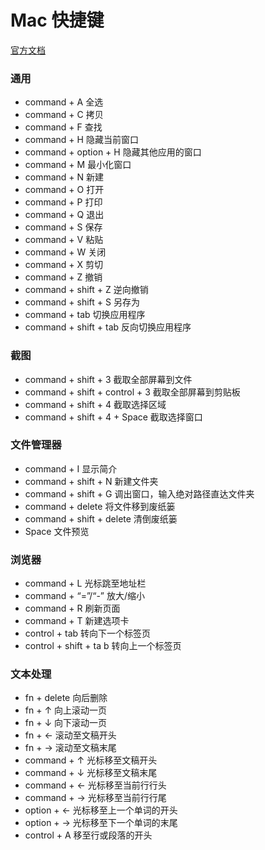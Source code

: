 # Mac 快捷键
[官方文档](https://support.apple.com/zh-cn/HT201236)

### 通用
+ command + A 全选
+ command + C 拷贝
+ command + F 查找
+ command + H 隐藏当前窗口
+ command + option + H 隐藏其他应用的窗口
+ command + M 最小化窗口
+ command + N 新建
+ command + O 打开
+ command + P 打印
+ command + Q 退出
+ command + S 保存
+ command + V 粘贴
+ command + W 关闭
+ command + X 剪切
+ command + Z 撤销
+ command + shift + Z 逆向撤销
+ command + shift + S 另存为
+ command + tab 切换应用程序
+ command + shift + tab 反向切换应用程序

### 截图
+ command + shift + 3 截取全部屏幕到文件
+ command + shift + control + 3 截取全部屏幕到剪贴板
+ command + shift + 4 截取选择区域
+ command + shift + 4 + Space 截取选择窗口

### 文件管理器
+ command + I 显示简介
+ command + shift + N 新建文件夹
+ command + shift + G 调出窗口，输入绝对路径直达文件夹
+ command + delete 将文件移到废纸篓
+ command + shift + delete 清倒废纸篓
+ Space 文件预览

### 浏览器
+ command + L 光标跳至地址栏
+ command + “=”/“-” 放大/缩小
+ command + R 刷新页面
+ command + T 新建选项卡
+ control + tab 转向下一个标签页
+ control + shift + ta b 转向上一个标签页

### 文本处理
+ fn + delete 向后删除
+ fn + ↑ 向上滚动一页
+ fn + ↓ 向下滚动一页
+ fn + ← 滚动至文稿开头
+ fn + → 滚动至文稿末尾
+ command + ↑ 光标移至文稿开头
+ command + ↓ 光标移至文稿末尾
+ command + ← 光标移至当前行行头
+ command + → 光标移至当前行行尾
+ option + ← 光标移至上一个单词的开头
+ option + → 光标移至下一个单词的末尾
+ control + A 移至行或段落的开头